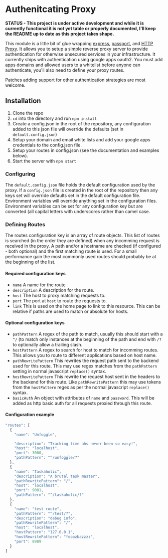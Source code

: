 # Authenitcating Proxy

**STATUS - This project is under active development and while it is currently functional it is not yet table or properly documented, I'll keep the README up to date as this project takes shape.**

This module is a little bit of glue wrapping [express](http://expressjs.com/), [passport](http://passportjs.org/), and [HTTP Proxy](https://github.com/nodejitsu/node-http-proxy).  It allows you to setup a simple reverse proxy server to provide authentication for otherwise unsecured services in your infrastructure. It currently ships with authentication using google apps oauth2. You must add apps domains and allowed users to a whitelist before anyone can authenticate, you'll also need to define your proxy routes.

Patches adding support for other authentication strategies are most welcome.

## Installation

1. Clone the repo
2. `cd` into the directory and run `npm install`
3. Create a config.json in the root of the repository, any configuration added to this json file will override the defaults (set in `default.config.json`)
4. Setup your domain and email white lists and add your google apps credentials to the config.json file.
5. Setup your routes in config.json (see the documentation and examples below).
6. Start the server with `npm start`

### Configuring

The `default.config.json` file holds the default configuration used by the proxy. If a `config.json` file is created in the root of the repository then any keys set will override defaults set in the default configuration file. Environment variables will override anything set in the configuration files. Environment variables can be set for any configuration key but are converted (all capital letters with underscores rather than camel case.

### Defining Routes

The routes configuration key is an array of route objects. This list of routes is searched (in the order they are defined) when any incomming request is received in the proxy. A path and/or a hostname are checked (if configured - both optional) and the first matching route is used. For a small performance gain the most commonly used routes should probably be at the beginning of the list.

#### Required configuration keys

- `name` A name for the route
- `description` A description for the route.
- `host` The host to proxy matching requests to.
- `port` The port at `host` to route the requests to.
- `link` This is used on the home page to link to this resource. This can be relative if paths are used to match or absolute for hosts.

#### Optional configuration keys

- `pathPattern` A regex of the path to match, usually this should start with a `^/` (to match only instances at the beginning of the path and end with `/?` to optionally allow a trailing slash.
- `hostPattern` A regex to search for host to match for incomming routes. This allows you to route to different applications based on host name.
- `pathRewritePattern` This rewrites the request path sent to the backend used for this route. This may use regex matches from the `pathPattern` setting in normal javascript `replace()` syntax.
- `hostRewritePattern` This rewrite the request host sent in the headers to the backend for this route. Like `pathRewritePattern` this may use tokens from the `hostPattern` regex as per the normal javascript `replace()` syntax.
- `basicAuth` An object with attributes of `name` and `password`. This will be added as http basic auth for all requests proxied through this route.

#### Configuration example

```javascript
"routes": [
  {
    "name": "Unfoggle",

    "description": "Tracking time ahs never been so easy!",
    "host": "localhost",
    "port": 3000,
    "pathPattern": "^/unfoggle/?"
  },
  {
    "name": "Taskaholic",
    "description": "A brutal task master",
    "pathRewritePattern": "/",
    "host": "localhost",
    "port": 9001,
    "pathPattern": "^/taskaholic/?"
  },
  {
    "name": "test route",
    "pathPattern": "^/test/?",
    "description": "debug info",
    "pathRewritePattern": "/",
    "host": "localhost",
    "hostPattern": "127.0.0.1",
    "hostRewritePattern": "fooozbazzzz",
    "port": 8989
  }
]
```

